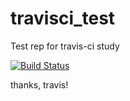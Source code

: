 travisci_test
=============

Test rep for travis-ci study

[![Build Status](https://secure.travis-ci.org/ftngrn/travisci_test.png?branch=master)](http://travis-ci.org/ftngrn/travisci_test)

thanks, travis!
